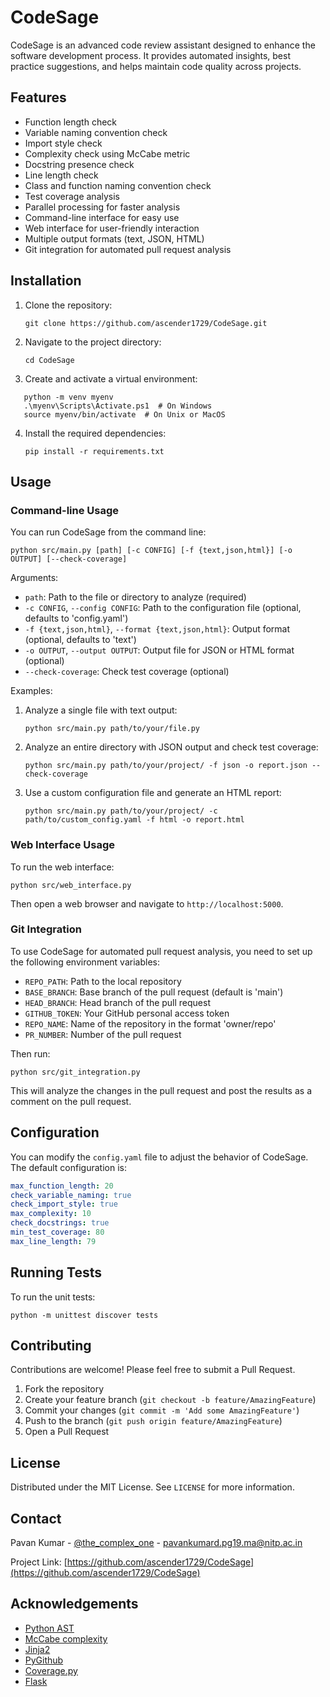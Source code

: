 # CodeSage

CodeSage is an advanced code review assistant designed to enhance the software development process. It provides automated insights, best practice suggestions, and helps maintain code quality across projects.

## Features

- Function length check
- Variable naming convention check
- Import style check
- Complexity check using McCabe metric
- Docstring presence check
- Line length check
- Class and function naming convention check
- Test coverage analysis
- Parallel processing for faster analysis
- Command-line interface for easy use
- Web interface for user-friendly interaction
- Multiple output formats (text, JSON, HTML)
- Git integration for automated pull request analysis

## Installation

1. Clone the repository:
   ```
   git clone https://github.com/ascender1729/CodeSage.git
   ```
2. Navigate to the project directory:
   ```
   cd CodeSage
   ```
 3. Create and activate a virtual environment:
    
   ```
      python -m venv myenv
      .\myenv\Scripts\Activate.ps1  # On Windows
      source myenv/bin/activate  # On Unix or MacOS

   ```
4. Install the required dependencies:
   ```
   pip install -r requirements.txt
   ```

## Usage

### Command-line Usage

You can run CodeSage from the command line:

```
python src/main.py [path] [-c CONFIG] [-f {text,json,html}] [-o OUTPUT] [--check-coverage]
```

Arguments:
- `path`: Path to the file or directory to analyze (required)
- `-c CONFIG`, `--config CONFIG`: Path to the configuration file (optional, defaults to 'config.yaml')
- `-f {text,json,html}`, `--format {text,json,html}`: Output format (optional, defaults to 'text')
- `-o OUTPUT`, `--output OUTPUT`: Output file for JSON or HTML format (optional)
- `--check-coverage`: Check test coverage (optional)

Examples:
1. Analyze a single file with text output:
   ```
   python src/main.py path/to/your/file.py
   ```
2. Analyze an entire directory with JSON output and check test coverage:
   ```
   python src/main.py path/to/your/project/ -f json -o report.json --check-coverage
   ```
3. Use a custom configuration file and generate an HTML report:
   ```
   python src/main.py path/to/your/project/ -c path/to/custom_config.yaml -f html -o report.html
   ```

### Web Interface Usage

To run the web interface:

```
python src/web_interface.py
```

Then open a web browser and navigate to `http://localhost:5000`.

### Git Integration

To use CodeSage for automated pull request analysis, you need to set up the following environment variables:

- `REPO_PATH`: Path to the local repository
- `BASE_BRANCH`: Base branch of the pull request (default is 'main')
- `HEAD_BRANCH`: Head branch of the pull request
- `GITHUB_TOKEN`: Your GitHub personal access token
- `REPO_NAME`: Name of the repository in the format 'owner/repo'
- `PR_NUMBER`: Number of the pull request

Then run:

```
python src/git_integration.py
```

This will analyze the changes in the pull request and post the results as a comment on the pull request.

## Configuration

You can modify the `config.yaml` file to adjust the behavior of CodeSage. The default configuration is:

```yaml
max_function_length: 20
check_variable_naming: true
check_import_style: true
max_complexity: 10
check_docstrings: true
min_test_coverage: 80
max_line_length: 79
```

## Running Tests

To run the unit tests:

```
python -m unittest discover tests
```

## Contributing

Contributions are welcome! Please feel free to submit a Pull Request.

1. Fork the repository
2. Create your feature branch (`git checkout -b feature/AmazingFeature`)
3. Commit your changes (`git commit -m 'Add some AmazingFeature'`)
4. Push to the branch (`git push origin feature/AmazingFeature`)
5. Open a Pull Request

## License

Distributed under the MIT License. See `LICENSE` for more information.

## Contact

Pavan Kumar - [@the_complex_one](https://x.com/the_complex_one) - pavankumard.pg19.ma@nitp.ac.in

Project Link: [https://github.com/ascender1729/CodeSage](https://github.com/ascender1729/CodeSage)

## Acknowledgements

- [Python AST](https://docs.python.org/3/library/ast.html)
- [McCabe complexity](https://github.com/PyCQA/mccabe)
- [Jinja2](https://jinja.palletsprojects.com/)
- [PyGithub](https://github.com/PyGithub/PyGithub)
- [Coverage.py](https://coverage.readthedocs.io/)
- [Flask](https://flask.palletsprojects.com/)

